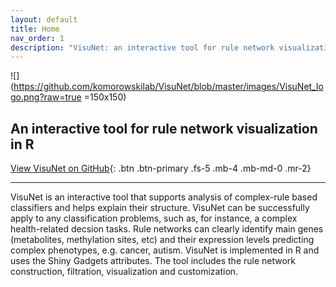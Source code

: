```yaml
---
layout: default
title: Home
nav_order: 1
description: "VisuNet: an interactive tool for rule network visualization in R"
---
```


![](https://github.com/komorowskilab/VisuNet/blob/master/images/VisuNet_logo.png?raw=true =150x150)


## An interactive tool for rule network visualization in R


[View VisuNet on GitHub](https://github.com/komorowskilab/VisuNet){: .btn .btn-primary .fs-5 .mb-4 .mb-md-0 .mr-2}

---

VisuNet is an interactive tool that supports analysis of complex-rule based classifiers and helps explain their structure. VisuNet can be successfully apply to any classification problems, such as, for instance, a complex health-related decsion tasks. Rule networks can clearly identify main genes (metabolites, methylation sites, etc) and their expression levels predicting complex phenotypes, e.g. cancer, autism. 
VisuNet is implemented in R and uses the Shiny Gadgets attributes. The tool includes the rule network construction, filtration, visualization and customization.
